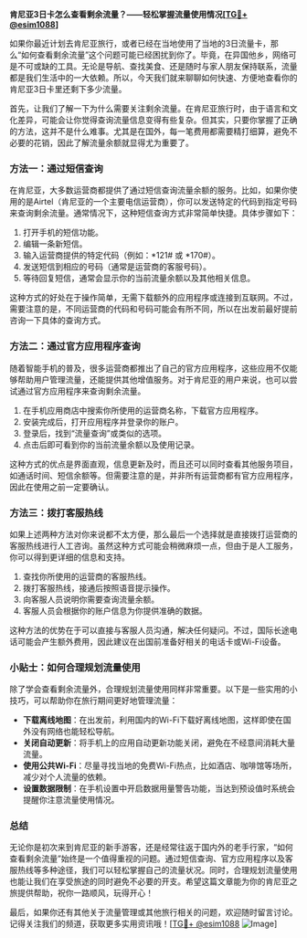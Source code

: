 **肯尼亚3日卡怎么查看剩余流量？——轻松掌握流量使用情况[[TG💪+ @esim1088](https://t.me/s/esim1088)]**

如果你最近计划去肯尼亚旅行，或者已经在当地使用了当地的3日流量卡，那么“如何查看剩余流量”这个问题可能已经困扰到你了。毕竟，在异国他乡，网络可是不可或缺的工具。无论是导航、查找美食、还是随时与家人朋友保持联系，流量都是我们生活中的一大依赖。所以，今天我们就来聊聊如何快速、方便地查看你的肯尼亚3日卡里还剩下多少流量。

首先，让我们了解一下为什么需要关注剩余流量。在肯尼亚旅行时，由于语言和文化差异，可能会让你觉得查询流量信息变得有些复杂。但其实，只要你掌握了正确的方法，这并不是什么难事。尤其是在国外，每一笔费用都需要精打细算，避免不必要的花销，因此了解流量余额就显得尤为重要了。

### 方法一：通过短信查询

在肯尼亚，大多数运营商都提供了通过短信查询流量余额的服务。比如，如果你使用的是Airtel（肯尼亚的一个主要电信运营商），你可以发送特定的代码到指定号码来查询剩余流量。通常情况下，这种短信查询方式非常简单快捷。具体步骤如下：

1. 打开手机的短信功能。
2. 编辑一条新短信。
3. 输入运营商提供的特定代码（例如：*121# 或 *170#）。
4. 发送短信到相应的号码（通常是运营商的客服号码）。
5. 等待回复短信，通常会显示你的当前流量余额以及其他相关信息。

这种方式的好处在于操作简单，无需下载额外的应用程序或连接到互联网。不过，需要注意的是，不同运营商的代码和号码可能会有所不同，所以在出发前最好提前咨询一下具体的查询方式。

### 方法二：通过官方应用程序查询

随着智能手机的普及，很多运营商都推出了自己的官方应用程序，这些应用不仅能够帮助用户管理流量，还能提供其他增值服务。对于肯尼亚的用户来说，也可以尝试通过官方应用程序来查询剩余流量。

1. 在手机应用商店中搜索你所使用的运营商名称，下载官方应用程序。
2. 安装完成后，打开应用程序并登录你的账户。
3. 登录后，找到“流量查询”或类似的选项。
4. 点击后即可看到你的当前流量余额以及使用记录。

这种方式的优点是界面直观，信息更新及时，而且还可以同时查看其他服务项目，如通话时间、短信余额等。但需要注意的是，并非所有运营商都有官方应用程序，因此在使用之前一定要确认。

### 方法三：拨打客服热线

如果上述两种方法对你来说都不太方便，那么最后一个选择就是直接拨打运营商的客服热线进行人工咨询。虽然这种方式可能会稍微麻烦一点，但由于是人工服务，你可以得到更详细的信息和支持。

1. 查找你所使用的运营商的客服热线。
2. 拨打客服热线，接通后按照语音提示操作。
3. 向客服人员说明你需要查询流量余额。
4. 客服人员会根据你的账户信息为你提供准确的数据。

这种方法的优势在于可以直接与客服人员沟通，解决任何疑问。不过，国际长途电话可能会产生额外费用，因此建议在出国前准备好相关的电话卡或Wi-Fi设备。

### 小贴士：如何合理规划流量使用

除了学会查看剩余流量外，合理规划流量使用同样非常重要。以下是一些实用的小技巧，可以帮助你在旅行期间更好地管理流量：

- **下载离线地图**：在出发前，利用国内的Wi-Fi下载好离线地图，这样即使在国外没有网络也能轻松导航。
- **关闭自动更新**：将手机上的应用自动更新功能关闭，避免在不经意间消耗大量流量。
- **使用公共Wi-Fi**：尽量寻找当地的免费Wi-Fi热点，比如酒店、咖啡馆等场所，减少对个人流量的依赖。
- **设置数据限制**：在手机设置中开启数据用量警告功能，当达到预设值时系统会提醒你注意流量使用情况。

### 总结

无论你是初次来到肯尼亚的新手游客，还是经常往返于国内外的老手行家，“如何查看剩余流量”始终是一个值得重视的问题。通过短信查询、官方应用程序以及客服热线等多种途径，我们可以轻松掌握自己的流量状况。同时，合理规划流量使用也能让我们在享受旅途的同时避免不必要的开支。希望这篇文章能为你的肯尼亚之旅提供帮助，祝你一路顺风，玩得开心！

最后，如果你还有其他关于流量管理或其他旅行相关的问题，欢迎随时留言讨论。记得关注我们的频道，获取更多实用资讯哦！[[TG💪+ @esim1088](https://t.me/s/esim1088) ![Image](https://i.postimg.cc/4NQfJmqS/Snipaste-2025-05-13-00-14-12.png)]